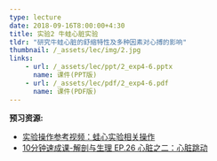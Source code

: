 ```yaml
---
type: lecture
date: 2018-09-16T8:00:00+4:30
title: 实验2 牛蛙心脏实验
tldr: "研究牛蛙心脏的舒缩特性及多种因素对心搏的影响"
thumbnail: /_assets/lec/img/2.jpg
links: 
    - url: /_assets/lec/ppt/2_exp4-6.pptx
      name: 课件(PPT版)
    - url: /_assets/lec/pdf/2_exp4-6.pdf
      name: 课件(PDF版)
---
```

**预习资源:**
- [实验操作参考视频：蛙心实验相关操作](https://cloud.tsinghua.edu.cn/f/70b7b418573b4261ba83/)
- [10分钟速成课-解剖与生理 EP.26 心脏之二：心脏跳动](https://www.bilibili.com/video/BV1Bs411m7Jx/)
